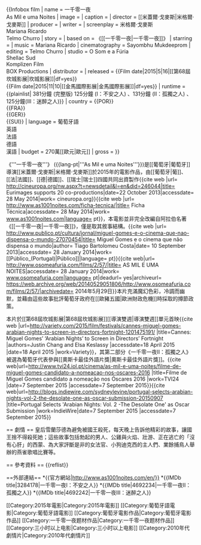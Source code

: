 {{Infobox film
| name           = 一千零一夜<br/>As Mil e uma Noites
| image          = 
| caption        = 
| director       = [[米蓋爾·戈麥斯|米格爾·戈麥斯]]
| producer       = 
| writer         = 
| screenplay     = 米格爾·戈麥斯<br>Mariana Ricardo<br>Telmo Churro
| story          = 
| based on       = 《[[一千零一夜|一千零一夜]]》
| starring       = 
| music          = Mariana Ricardo
| cinematography = Sayombhu Mukdeeprom
| editing        = Telmo Churro
| studio         = O Som e a Fúria<br>Shellac Sud<br>Komplizen Film<br>BOX Productions
| distributor    = 
| released       = {{Film date|2015|5|16|[[第68屆坎城影展|坎城影展]]|df=yes}}<br/>{{Film date|2015|11|10|[[金馬國際影展|金馬國際影展]]|df=yes}}
| runtime        = {{plainlist|
381分鐘 (完整版)
125分鐘 (I：不安之人)
、131分鐘 (II：孤獨之人)
、125分鐘(III：迷醉之人)}}
| country        = {{POR}}<br>{{FRA}}<br>{{GER}}<br>{{SUI}}
| language       = 葡萄牙語<br/>英語<br/>法語<br/>德語<br/>漢語
| budget         = 270萬[[歐元|歐元]]
| gross          = 
}}

《'''一千零一夜'''》 ({{lang-pt|'''As Mil e uma Noites'''}})是[[葡萄牙|葡萄牙]]導演[[米蓋爾·戈麥斯|米格爾·戈麥斯]]於2015年的電影作品，由[[葡萄牙|葡]]、[[法|法國]]、[[德|德國]]、[[瑞士|瑞士]]四國共同出資製作<ref>{{cite web |url= http://cineuropa.org/nw.aspx?t=newsdetail&l=en&did=246044|title= Eurimages supports 20 co-productions|date=22 October 2013|accessdate= 28 May 2014|work= cineuropa.org}}</ref><ref>{{cite web |url= http://www.as1001noites.com/ficha-tecnica/|title= Ficha Técnica|accessdate= 28 May 2014|work= www.as1001noites.com|language= pt}}</ref>，本電影並非完全改編自阿拉伯名著《[[一千零一夜|一千零一夜]]》，僅是取其敘事結構。<ref>{{cite web |url= http://www.publico.pt/cultura/jornal/miguel-gomes-e-o-cinema-que-nao-dispensa-o-mundo-27070454|title= Miguel Gomes e o cinema que não dispensa o mundo|author= Tiago Bartolomeu Costa|date= 10 September 2013|accessdate= 28 January 2014|work= [[Público_(Portugal)|Público]]|language= pt}}</ref><ref>{{cite web|url= http://www.osomeafuria.com/films/2/57/|title= AS MIL E UMA NOITES|accessdate= 28 January 2014|work= www.osomeafuria.com|language= pt|deadurl= yes|archiveurl= https://web.archive.org/web/20140529051806/http://www.osomeafuria.com/films/2/57/|archivedate= 2014年5月29日}}</ref>本片充滿魔幻色彩，冷調而幽默，並藉由這些故事批評葡萄牙政府在[[歐豬五國|歐洲財政危機]]時採取的撙節政策。

本片於[[第68屆坎城影展|第68屆坎城影展]][[導演雙週|導演雙週]]單元首映<ref name="Gomes">{{cite web |url=http://variety.com/2015/film/festivals/cannes-miguel-gomes-arabian-nights-to-screen-in-directors-fortnight-1201475191/ |title=Cannes: Miguel Gomes’ ‘Arabian Nights’ to Screen in Directors’ Fortnight |authors=Justin Chang and Elsa Keslassy |accessdate=18 April 2015 |date=18 April 2015 |work=Variety}}</ref>，其第二部分《一千零一夜II：孤獨之人》被選為葡萄牙代表參與[[奧斯卡最佳外語片獎|奧斯卡最佳外語片獎]]。<ref name="Portugal">{{cite web|url=http://www.tvi24.iol.pt/cinema/as-mil-e-uma-noites/filme-de-miguel-gomes-candidato-a-nomeacao-nos-oscares-2016 |title=Filme de Miguel Gomes candidato a nomeação nos Óscares 2016 |work=TVI24 |date=7 September 2015 |accessdate=7 September 2015}}</ref><ref name="IndieWire">{{cite web|url=http://blogs.indiewire.com/sydneylevine/portugal-selects-arabian-nights-vol-2-the-desolate-one-as-oscar-submission-20150907 |title=Portugal Selects 'Arabian Nights: Vol. 2 -The Desolate One' as Oscar Submission  |work=IndieWire|date=7 September 2015 |accessdate=7 September 2015}}</ref>

== 劇情 ==
皇后雪蘭莎德為避免被國王殺死，每天晚上告訴他精彩的故事，讓國王捨不得殺死她；這些故事包括勃起的男人、公雞與火焰、壯游、正在逃亡的「沒有心肝」的西蒙、為大家評斷是非的女法官、小狗迪克西的主人們、業餘捕鳥人舉辦的燕雀歌唱比賽等。


== 參考資料 ==
{{reflist}}

==外部連結==
*{{官方網站|http://www.as1001noites.com/en/}}
*{{IMDb title|3284178|一千零一夜I：不安之人}}
*{{IMDb title|4692234|一千零一夜II：孤獨之人}}
*{{IMDb title|4692242|一千零一夜III：迷醉之人}}

[[Category:2015年電影|Category:2015年電影]]
[[Category:葡萄牙語電影|Category:葡萄牙語電影]]
[[Category:葡萄牙電影作品|Category:葡萄牙電影作品]]
[[Category:一千零一夜题材作品|Category:一千零一夜题材作品]]
[[Category:三小时以上电影|Category:三小时以上电影]]
[[Category:2010年代劇情片|Category:2010年代劇情片]]